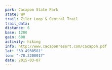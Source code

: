```yaml
---
park: Cacapon State Park
state: WV
trail: Ziler Loop & Central Trail
trail_data:
distance: 6
base: 1200
gain: 600
activity: hiking
info: http://www.cacaponresort.com/cacapon.pdf
lat: "39.4930581"
lon: "-78.3200017"
date: 2015-03-07
---
```

